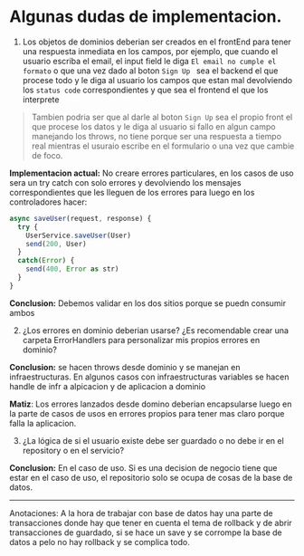 # Algunas dudas de implementacion.


1. Los objetos de dominios deberian ser creados en el frontEnd para tener una respuesta inmediata en los campos, por ejemplo, que cuando el usuario escriba el email, el input field le diga ``El email no cumple el formato`` o que una vez dado al boton ``Sign Up `` sea el backend el que procese todo y le diga al usuario los campos que estan mal devolviendo los ``status code`` correspondientes y que sea el frontend el que los interprete
>  Tambien podria ser que al darle al boton ``Sign Up`` sea el propio front el que procese los datos y le diga al usuario si fallo en algun campo manejando los throws, no tiene porque ser una respuesta a tiempo real mientras el usuraio escribe en el formulario o una vez que cambie de foco.

**Implementacion actual:** No creare errores particulares, en los casos de uso sera un try catch con solo errores y devolviendo los mensajes correspondientes que les lleguen de los errores para luego en los controladores hacer:
```ts
async saveUser(request, response) {
  try {
    UserService.saveUser(User)
    send(200, User)
  }
  catch(Error) {
    send(400, Error as str)
  }
}
```

**Conclusion:**    Debemos validar en los dos sitios porque se puedn consumir ambos

2. ¿Los errores en dominio deberian usarse? ¿Es recomendable crear una carpeta ErrorHandlers para personalizar mis propios errores en dominio?
 
**Conclusion:**  se hacen throws desde dominio y se manejan en infraestructuras. En algunos casos con infraestructuras variables se hacen handle de infr a alpicacion y  de aplicacion a dominio

**Matiz**: Los errores lanzados desde domino deberian encapsularse luego en la parte de casos de usos en errores propios para tener mas claro porque falla la aplicacion.

3. ¿La lógica de si el usuario existe debe ser guardado o no debe ir en el repository o en el servicio? 

**Conclusion:**  En el caso de uso. Si es una decision de negocio tiene que estar en el caso de uso, el repositorio solo se ocupa de cosas de la base de datos.

---

Anotaciones: A la hora de trabajar con base de datos hay una parte de transacciones donde hay que tener en cuenta el tema de rollback y de abrir transacciones de guardado, si se hace un save y se corrompe la base de datos a pelo no hay rollback y se complica todo.